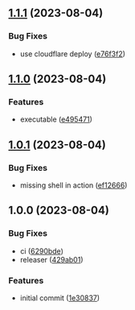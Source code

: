 ## [1.1.1](https://github.com/tr8team/actions.gotrade-test-data/compare/v1.1.0...v1.1.1) (2023-08-04)


### Bug Fixes

* use cloudflare deploy ([e76f3f2](https://github.com/tr8team/actions.gotrade-test-data/commit/e76f3f2f38d7fdd31dfce9cfc53cef6b379d80e0))

## [1.1.0](https://github.com/tr8team/actions.gotrade-test-data/compare/v1.0.1...v1.1.0) (2023-08-04)


### Features

* executable ([e495471](https://github.com/tr8team/actions.gotrade-test-data/commit/e495471de3c9f7df6281b9321eba9849769f9e7f))

## [1.0.1](https://github.com/tr8team/actions.gotrade-test-data/compare/v1.0.0...v1.0.1) (2023-08-04)


### Bug Fixes

* missing shell in action ([ef12666](https://github.com/tr8team/actions.gotrade-test-data/commit/ef12666b23fd1f34f8b38270ff217e3cfeeea9bb))

## 1.0.0 (2023-08-04)


### Bug Fixes

* ci ([6290bde](https://github.com/tr8team/actions.gotrade-test-data/commit/6290bde26bce2d498df2053891691bec6d767562))
* releaser ([429ab01](https://github.com/tr8team/actions.gotrade-test-data/commit/429ab011e818ce4a5d5628e76e68d211ddfecb66))


### Features

* initial commit ([1e30837](https://github.com/tr8team/actions.gotrade-test-data/commit/1e30837f8b657dbd4f56c348e58b01f68b5a580e))
